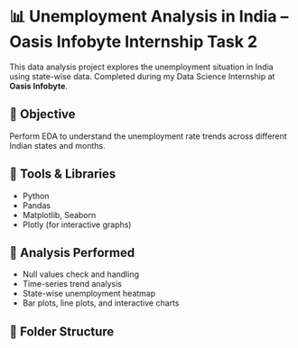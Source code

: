 # 📊 Unemployment Analysis in India – Oasis Infobyte Internship Task 2

This data analysis project explores the unemployment situation in India using state-wise data. Completed during my Data Science Internship at **Oasis Infobyte**.

## 📌 Objective
Perform EDA to understand the unemployment rate trends across different Indian states and months.

## 🧰 Tools & Libraries
- Python
- Pandas
- Matplotlib, Seaborn
- Plotly (for interactive graphs)

## 🔎 Analysis Performed
- Null values check and handling
- Time-series trend analysis
- State-wise unemployment heatmap
- Bar plots, line plots, and interactive charts

## 📁 Folder Structure
